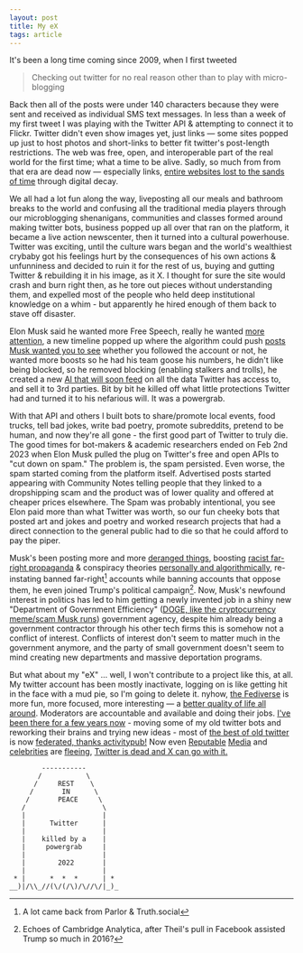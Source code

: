 ```yaml
---
layout: post
title: My eX
tags: article
---
```


It's been a long time coming since 2009, when I first tweeted

> Checking out twitter for no real reason other than to play with micro-blogging

Back then all of the posts were under 140 characters because they were sent and
received as individual SMS text messages. In less than a week of my first tweet
I was playing with the Twitter API<!--more--> &amp; attempting to connect it to Flickr.
Twitter didn't even show images yet, just links &mdash; some sites popped up
just to host photos and short-links to better fit twitter's post-length
restrictions. The web was free, open, and interoperable part of the real world
for the first time; what a time to be alive. Sadly, so much from from that era
are dead now &mdash; especially links, [entire websites lost to the sands of
time][10] through digital decay.

We all had a lot fun along the way, liveposting all our meals and bathroom
breaks to the world and confusing all the traditional media players through our
microblogging shenanigans, communities and classes formed around making twitter
bots, business popped up all over that ran on the platform, it became a live
action newscenter, then it turned into a cultural powerhouse. Twitter was
exciting, until the culture wars began and the world's wealthiest crybaby got
his feelings hurt by the consequences of his own actions &amp; unfunniness and
decided to ruin it for the rest of us, buying and gutting Twitter & rebuilding
it in his image, as it X. I thought for sure the site would crash and burn
right then, as he tore out pieces without understanding them, and expelled most
of the people who held deep institutional knowledge on a whim - but apparently
he hired enough of them back to stave off disaster.

Elon Musk said he wanted more Free Speech, really he wanted [more
attention][4], a new timeline popped up where the algorithm could push [posts
Musk wanted you to see][1] whether you followed the account or not, he wanted
more boosts so he had his team goose his numbers, he didn't like being blocked,
so he removed blocking (enabling stalkers and trolls), he created a new [AI
that will soon feed][3] on all the data Twitter has access to, and sell it to
3rd parties. Bit by bit he killed off what little protections Twitter had and
turned it to his nefarious will.  It was a powergrab.

With that API and others I built bots to share/promote local events, food
trucks, tell bad jokes, write bad poetry, promote subreddits, pretend to be
human, and now they're all gone - the first good part of Twitter to truly die.
The good times for bot-makers & academic researchers ended on Feb 2nd 2023 when
Elon Musk pulled the plug on Twitter's free and open APIs to "cut down on
spam." The problem is, the spam persisted.  Even worse, the spam started coming
from the platform itself. Advertised posts started appearing with Community
Notes telling people that they linked to a dropshipping scam and the product
was of lower quality and offered at cheaper prices elsewhere. The Spam was
probably intentional, you see Elon paid more than what Twitter was worth, so
our fun cheeky bots that posted art and jokes and poetry and worked research
projects that had a direct connection to the general public had to die so that
he could afford to pay the piper.

Musk's been posting more and more [deranged things][11], boosting [racist
far-right propaganda][5] &amp; conspiracy theories [personally and
algorithmically][2], re-instating banned far-right[^1] accounts while banning
accounts that oppose them, he even joined Trump's political campaign[^2]. Now,
Musk's newfound interest in politics has led to him getting a newly invented
job in a shiny new "Department of Government Efficiency" ([DOGE, like the
cryptocurrency meme/scam Musk runs][16]) government agency, despite him already
being a government contractor through his other tech firms this is somehow not
a conflict of interest. Conflicts of interest don't seem to matter much in the
government anymore, and the party of small government doesn't seem to mind
creating new departments and massive deportation programs.

But what about my "eX" ... well, I won't contribute to a project like this, at
all.  My twitter account has been mostly inactivate, logging on is like getting
hit in the face with a mud pie, so I'm going to delete it. nyhow, [the
Fediverse][7] is more fun, more focused, more interesting &mdash; a [better
quality of life all around][17].  Moderators are accountable and available and
doing their jobs. [I've been there for a few years now][8] - moving some of my
old twitter bots and reworking their brains and trying new ideas - most of [the
best of old twitter][9] is now [federated, thanks activitypub!][18] Now
even [Reputable][12] [Media][13] and [celebrities][14] are [fleeing][15],
[Twitter is dead and X can go with it.][6]


            -----------
           /           \
          /     REST    \
         /       IN      \
        /       PEACE     \
       /                   \
       |                   |
       |      Twitter      |
       |                   |
       |    killed by a    |
       |     powergrab     |
       |                   |
       |        2022       |
       |                   |
     * |      *  *  *      | *
    __)|/\\_//(\/(/\)/\//\/|_)_


[^1]: A lot came back from Parlor & Truth.social
[^2]: Echoes of Cambridge Analytica, after Theil's pull in Facebook assisted Trump so much in 2016?

[1]: https://www.standard.co.uk/news/tech/elon-musk-twitter-algorithm-cyberbullying-discrimination-cornell-uc-berkeley-b1084490.html
[2]: https://www.independent.co.uk/tech/elon-musk-trump-x-algorithm-bias-b2640976.html
[3]: https://techcrunch.com/2024/10/17/elon-musks-x-is-changing-its-privacy-policy-to-allow-third-parties-to-train-ai-on-your-posts/
[4]: https://www.zmescience.com/science/news-science/elon-musks-social-media-posts-have-had-a-sudden-boost-since-july-new-research-reveals/
[5]: https://www.theatlantic.com/technology/archive/2022/12/elon-musk-twitter-far-right-activist/672436/
[6]: https://www.cnn.com/2024/10/02/business/elon-musk-twitter-x-fidelity/index.html
[7]: https://jointhefediverse.net/
[8]: https://tilde.zone/@kirch
[9]: https://bsky.social/about
[10]: https://www.computerworld.com/article/2121634/the-web-is-disappearing-is-it-its-fault.html
[11]: https://www.rollingstone.com/culture/culture-features/elon-musk-twitter-misinformation-timeline-1235076786/
[12]: https://www.npr.org/2023/04/12/1169269161/npr-leaves-twitter-government-funded-media-label
[13]: https://www.theguardian.com/media/2024/nov/13/why-the-guardian-is-no-longer-posting-on-x
[14]: https://www.nbcnews.com/pop-culture/celebrity/twitter-celebrities-leaving-elon-musk-rcna54831
[15]: https://docs.google.com/document/d/1dFfEZ8xl8GZChTl17FAoOghAQs-PFEaAyGH1y_vGk6E/edit?tab=t.0#heading=h.682mjq1oo65y
[16]: https://foreignpolicy.com/2021/02/11/dogecoin-how-does-it-work-elon-musk-cryptocurrency/
[17]: https://fedi.tips/
[18]: https://activitypub.rocks/ 
